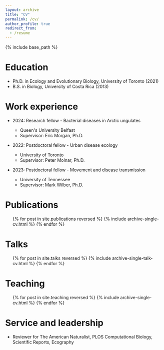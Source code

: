 ```yaml
---
layout: archive
title: "CV"
permalink: /cv/
author_profile: true
redirect_from:
  - /resume
---
```


{% include base_path %}

Education
======
* Ph.D. in Ecology and Evolutionary Biology, University of Toronto (2021)
* B.S. in Biology, University of Costa Rica (2013)

Work experience
======
* 2024: Research fellow - Bacterial diseases in Arctic ungulates
  * Queen's University Belfast
  * Supervisor: Eric Morgan, Ph.D.
    
* 2022: Postdoctoral fellow - Urban disease ecology
  * University of Toronto
  * Supervisor: Peter Molnar, Ph.D.

* 2023: Postdoctoral fellow - Movement and disease transmission
  * University of Tennessee
  * Supervisor: Mark Wilber, Ph.D.
    
Publications
======
  <ul>{% for post in site.publications reversed %}
    {% include archive-single-cv.html %}
  {% endfor %}</ul>
  
Talks
======
  <ul>{% for post in site.talks reversed %}
    {% include archive-single-talk-cv.html  %}
  {% endfor %}</ul>
  
Teaching
======
  <ul>{% for post in site.teaching reversed %}
    {% include archive-single-cv.html %}
  {% endfor %}</ul>
  
Service and leadership
======
* Reviewer for The American Naturalist, PLOS Computational Biology, Scientific Reports, Ecography
